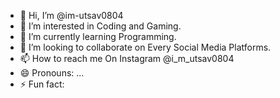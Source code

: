 - 👋 Hi, I’m @im-utsav0804
- 👀 I’m interested in Coding and Gaming.
- 🌱 I’m currently learning Programming. 
- 💞️ I’m looking to collaborate on Every Social Media Platforms. 
- 📫 How to reach me On Instagram @i_m_utsav0804
- 😄 Pronouns: ...
- ⚡ Fun fact: 

<!---
im-utsav0804/im-utsav0804 is a ✨ special ✨ repository because its `README.md` (this file) appears on your GitHub profile.
You can click the Preview link to take a look at your changes.
--->
